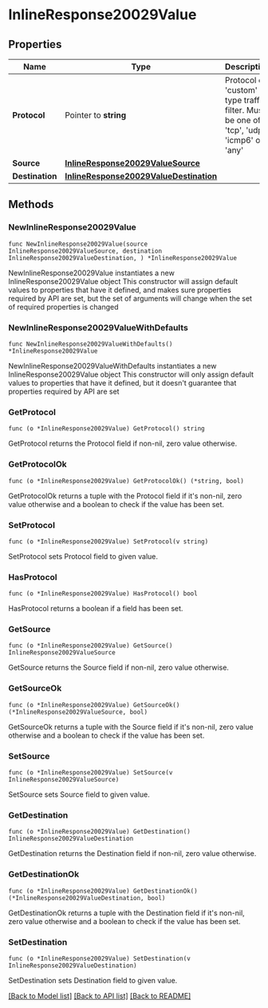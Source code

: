 # InlineResponse20029Value

## Properties

Name | Type | Description | Notes
------------ | ------------- | ------------- | -------------
**Protocol** | Pointer to **string** | Protocol of &#39;custom&#39; type traffic filter. Must be one of: &#39;tcp&#39;, &#39;udp&#39;, &#39;icmp6&#39; or &#39;any&#39; | [optional] 
**Source** | [**InlineResponse20029ValueSource**](InlineResponse20029ValueSource.md) |  | 
**Destination** | [**InlineResponse20029ValueDestination**](InlineResponse20029ValueDestination.md) |  | 

## Methods

### NewInlineResponse20029Value

`func NewInlineResponse20029Value(source InlineResponse20029ValueSource, destination InlineResponse20029ValueDestination, ) *InlineResponse20029Value`

NewInlineResponse20029Value instantiates a new InlineResponse20029Value object
This constructor will assign default values to properties that have it defined,
and makes sure properties required by API are set, but the set of arguments
will change when the set of required properties is changed

### NewInlineResponse20029ValueWithDefaults

`func NewInlineResponse20029ValueWithDefaults() *InlineResponse20029Value`

NewInlineResponse20029ValueWithDefaults instantiates a new InlineResponse20029Value object
This constructor will only assign default values to properties that have it defined,
but it doesn't guarantee that properties required by API are set

### GetProtocol

`func (o *InlineResponse20029Value) GetProtocol() string`

GetProtocol returns the Protocol field if non-nil, zero value otherwise.

### GetProtocolOk

`func (o *InlineResponse20029Value) GetProtocolOk() (*string, bool)`

GetProtocolOk returns a tuple with the Protocol field if it's non-nil, zero value otherwise
and a boolean to check if the value has been set.

### SetProtocol

`func (o *InlineResponse20029Value) SetProtocol(v string)`

SetProtocol sets Protocol field to given value.

### HasProtocol

`func (o *InlineResponse20029Value) HasProtocol() bool`

HasProtocol returns a boolean if a field has been set.

### GetSource

`func (o *InlineResponse20029Value) GetSource() InlineResponse20029ValueSource`

GetSource returns the Source field if non-nil, zero value otherwise.

### GetSourceOk

`func (o *InlineResponse20029Value) GetSourceOk() (*InlineResponse20029ValueSource, bool)`

GetSourceOk returns a tuple with the Source field if it's non-nil, zero value otherwise
and a boolean to check if the value has been set.

### SetSource

`func (o *InlineResponse20029Value) SetSource(v InlineResponse20029ValueSource)`

SetSource sets Source field to given value.


### GetDestination

`func (o *InlineResponse20029Value) GetDestination() InlineResponse20029ValueDestination`

GetDestination returns the Destination field if non-nil, zero value otherwise.

### GetDestinationOk

`func (o *InlineResponse20029Value) GetDestinationOk() (*InlineResponse20029ValueDestination, bool)`

GetDestinationOk returns a tuple with the Destination field if it's non-nil, zero value otherwise
and a boolean to check if the value has been set.

### SetDestination

`func (o *InlineResponse20029Value) SetDestination(v InlineResponse20029ValueDestination)`

SetDestination sets Destination field to given value.



[[Back to Model list]](../README.md#documentation-for-models) [[Back to API list]](../README.md#documentation-for-api-endpoints) [[Back to README]](../README.md)


